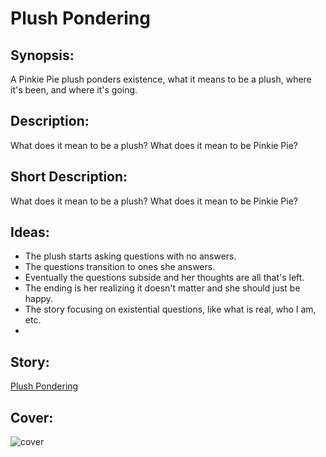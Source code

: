 # Plush Pondering

## Synopsis:
A Pinkie Pie plush ponders existence, what it means to be a plush, where it's been, and where it's going.

## Description:
What does it mean to be a plush? What does it mean to be Pinkie Pie?

## Short Description:
What does it mean to be a plush? What does it mean to be Pinkie Pie?

## Ideas:
- The plush starts asking questions with no answers.
- The questions transition to ones she answers.
- Eventually the questions subside and her thoughts are all that's left.
- The ending is her realizing it doesn't matter and she should just be happy.
- The story focusing on existential questions, like what is real, who I am, etc.
- 

## Story:
[Plush Pondering](./plush-pondering.md)

## Cover:
![cover](./plush-pondering-cover.jpg)